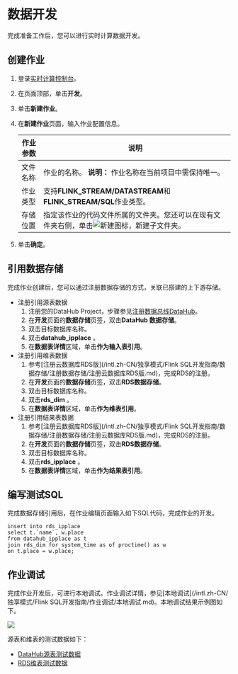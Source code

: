 # 数据开发

完成准备工作后，您可以进行实时计算数据开发。

## 创建作业

1.  登录[实时计算控制台](https://stream-ap-southeast-3.console.aliyun.com)。
2.  在页面顶部，单击**开发**。
3.  单击**新建作业**。
4.  在**新建作业**页面，输入作业配置信息。

    |作业参数|说明|
    |----|--|
    |文件名称|作业的名称。 **说明：** 作业名称在当前项目中需保持唯一。 |
    |作业类型|支持**FLINK\_STREAM/DATASTREAM**和**FLINK\_STREAM/SQL**作业类型。 |
    |存储位置|指定该作业的代码文件所属的文件夹。您还可以在现有文件夹右侧，单击![新建](https://static-aliyun-doc.oss-accelerate.aliyuncs.com/assets/img/zh-CN/9605076061/p167674.png)图标，新建子文件夹。 |

5.  单击**确定**。

## 引用数据存储

完成作业创建后，您可以通过注册数据存储的方式，关联已搭建的上下游存储。

-   注册引用源表数据
    1.  注册您的DataHub Project，步骤参见[注册数据总线DataHub]()。
    2.  在**开发**页面的**数据存储**页签，双击**DataHub 数据存储**。
    3.  双击目标数据库名称。
    4.  双击**datahub\_ipplace** 。
    5.  在**数据表详情**区域，单击**作为输入表引用**。
-   注册引用维表数据
    1.  参考[注册云数据库RDS版](/intl.zh-CN/独享模式/Flink SQL开发指南/数据存储/注册数据存储/注册云数据库RDS版.md)，完成RDS的注册。
    2.  在**开发**页面的**数据存储**页签，双击**RDS数据存储**。
    3.  双击目标数据库名称。
    4.  双击**rds\_dim** 。
    5.  在**数据表详情**区域，单击**作为维表引用**。
-   注册引用结果表数据
    1.  参考[注册云数据库RDS版](/intl.zh-CN/独享模式/Flink SQL开发指南/数据存储/注册数据存储/注册云数据库RDS版.md)，完成RDS的注册。
    2.  在**开发**页面的**数据存储**页签，双击**RDS数据存储**。
    3.  双击目标数据库名称。
    4.  双击**rds\_ipplace** 。
    5.  在**数据表详情**区域，单击**作为结果表引用**。

## 编写测试SQL

完成数据存储引用后，在作业编辑页面输入如下SQL代码，完成作业的开发。

```
insert into rds_ipplace
select t.`name`, w.place
from datahub_ipplace as t
join rds_dim for system_time as of proctime() as w
on t.place = w.place;
```

## 作业调试

完成作业开发后，可进行本地调试。作业调试详情，参见[本地调试](/intl.zh-CN/独享模式/Flink SQL开发指南/作业调试/本地调试.md)。本地调试结果示例图如下。

![](https://static-aliyun-doc.oss-accelerate.aliyuncs.com/assets/img/zh-CN/3269562061/p33365.png)

源表和维表的测试数据如下：

-   [DataHub源表测试数据](http://docs-aliyun.cn-hangzhou.oss.aliyun-inc.com/assets/attach/63392/cn_zh/1512114269391/datahub_input1%20%281%29.csv)
-   [RDS维表测试数据](http://docs-aliyun.cn-hangzhou.oss.aliyun-inc.com/assets/attach/70026/cn_zh/1543914599599/DIM.csv)

